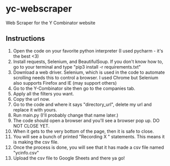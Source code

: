 # yc-webscraper
Web Scraper for the Y Combinator website

## Instructions
1. Open the code on your favorite python interpreter (I used pycharm - it's the best <3)
2. Install requests, Selenium, and BeautifulSoup. If you don't know how to, go to your terminal and type "pip3 install -r requirements.txt"
3. Download a web driver. Selenium, which is used in the code to automate scrolling needs this to control a browser. I used Chrome but Selenium also supports  Firefox and IE (may support others) 
4. Go to the Y-Combinator site then go to the companies tab. 
5. Apply all the filters you want.
6. Copy the url now. 
7. Go to the code and where it says "directory_url", delete my url and replace it with yours. 
8. Run main.py (I'll probably change that name later.)
9. The code should open a browser and you'll see a browser pop up. DO NOT CLOSE YET. 
10. When it gets to the very bottom of the page, then it is safe to close. 
11. You will see a bunch of printed "Recording X " statements. This means it is making the csv file. 
12. Once the process is done, you will see that it has made a csv file named "ycinfo.csv" 
13. Upload the csv file to Google Sheets and there ya go!
